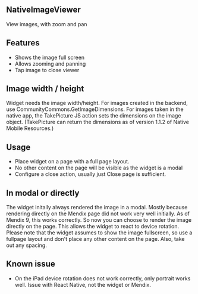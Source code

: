 ## NativeImageViewer
View images, with zoom and pan

## Features
- Shows the image full screen 
- Allows zooming and panning
- Tap image to close viewer

## Image width / height
Widget needs the image width/height. For images created in the backend, use CommunityCommons.GetImageDimensions. For images taken in the native app, the TakePicture JS action sets the dimensions on the image object. (TakePicture can return the dimensions as of version 1.1.2 of Native Mobile Resources.)

## Usage
- Place widget on a page with a full page layout.
- No other content on the page will be visible as the widget is a modal
- Configure a close action, usually just Close page is sufficient.

## In modal or directly
The widget initally always rendered the image in a modal. Mostly because rendering directly on the Mendix page did not work very well initially. As of Mendix 9, this works correctly. So now you can choose to render the image directly on the page. This allows the widget to react to device rotation. Please note that the widget assumes to show the image fullscreen, so use a fullpage layout and don't place any other content on the page. Also, take out any spacing.

## Known issue
- On the iPad device rotation does not work correctly, only portrait works well. Issue with React Native, not the widget or Mendix.
